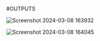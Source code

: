 #OUTPUTS

![Screenshot 2024-03-08 163932](https://github.com/Navyasree29/SummarEase-TextSummarizer/assets/152201935/67ed97f5-f679-41d2-ab45-b053648f9c41)

![Screenshot 2024-03-08 164045](https://github.com/Navyasree29/SummarEase-TextSummarizer/assets/152201935/15415752-d4ef-4baf-ace4-8ac428e604d9)
